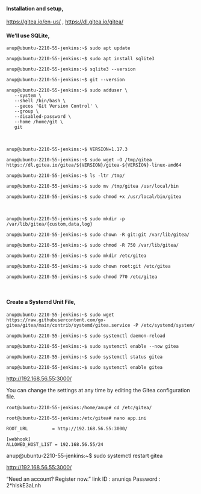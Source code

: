 #### Installation and setup,


https://gitea.io/en-us/ , https://dl.gitea.io/gitea/

#### We’ll use SQLite,

`anup@ubuntu-2210-55-jenkins:~$ sudo apt update`

`anup@ubuntu-2210-55-jenkins:~$ sudo apt install sqlite3`

`anup@ubuntu-2210-55-jenkins:~$ sqlite3 --version`

`anup@ubuntu-2210-55-jenkins:~$ git --version`

    anup@ubuntu-2210-55-jenkins:~$ sudo adduser \
       --system \
       --shell /bin/bash \
       --gecos 'Git Version Control' \
       --group \
       --disabled-password \
       --home /home/git \
       git

<br>

`anup@ubuntu-2210-55-jenkins:~$ VERSION=1.17.3`

`anup@ubuntu-2210-55-jenkins:~$ sudo wget -O /tmp/gitea https://dl.gitea.io/gitea/${VERSION}/gitea-${VERSION}-linux-amd64`

`anup@ubuntu-2210-55-jenkins:~$ ls -ltr /tmp/`

`anup@ubuntu-2210-55-jenkins:~$ sudo mv /tmp/gitea /usr/local/bin`

`anup@ubuntu-2210-55-jenkins:~$ sudo chmod +x /usr/local/bin/gitea`

<br>

`anup@ubuntu-2210-55-jenkins:~$ sudo mkdir -p /var/lib/gitea/{custom,data,log}`

`anup@ubuntu-2210-55-jenkins:~$ sudo chown -R git:git /var/lib/gitea/`

`anup@ubuntu-2210-55-jenkins:~$ sudo chmod -R 750 /var/lib/gitea/`

`anup@ubuntu-2210-55-jenkins:~$ sudo mkdir /etc/gitea`

`anup@ubuntu-2210-55-jenkins:~$ sudo chown root:git /etc/gitea`

`anup@ubuntu-2210-55-jenkins:~$ sudo chmod 770 /etc/gitea`

<br>

#### Create a Systemd Unit File,

`anup@ubuntu-2210-55-jenkins:~$ sudo wget https://raw.githubusercontent.com/go-gitea/gitea/main/contrib/systemd/gitea.service -P /etc/systemd/system/`

`anup@ubuntu-2210-55-jenkins:~$ sudo systemctl daemon-reload`

`anup@ubuntu-2210-55-jenkins:~$ sudo systemctl enable --now gitea`

`anup@ubuntu-2210-55-jenkins:~$ sudo systemctl status gitea`

`anup@ubuntu-2210-55-jenkins:~$ sudo systemctl enable gitea`

http://192.168.56.55:3000/

You can change the settings at any time by editing the Gitea configuration file.

`root@ubuntu-2210-55-jenkins:/home/anup# cd /etc/gitea/`

`root@ubuntu-2210-55-jenkins:/etc/gitea# nano app.ini `

    ROOT_URL         = http://192.168.56.55:3000/
    
    [webhook]
    ALLOWED_HOST_LIST = 192.168.56.55/24

anup@ubuntu-2210-55-jenkins:~$ sudo systemctl restart gitea

http://192.168.56.55:3000/

“Need an account? Register now.” link
ID : anuniqs
Password : 2*hIskE3aLnh




